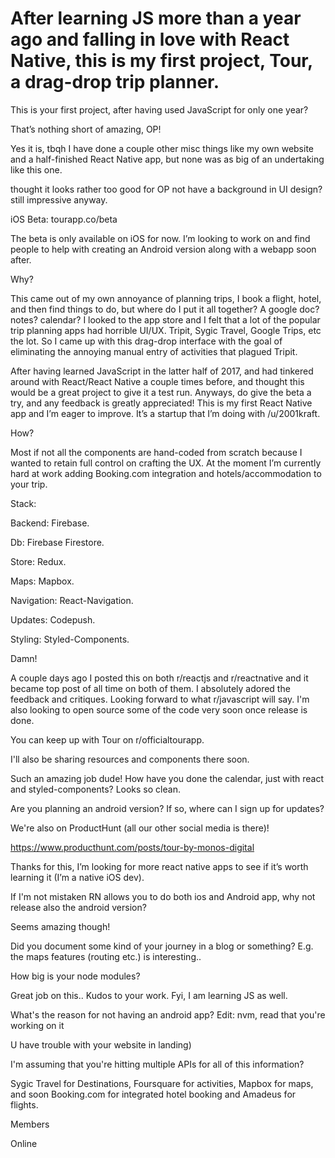 After learning JS more than a year ago and falling in love with React Native, this is my first project, Tour, a drag-drop trip planner.
=======================================================================================================================================

This is your first project, after having used JavaScript for only one year?

That’s nothing short of amazing, OP!

Yes it is, tbqh I have done a couple other misc things like my own website and a half-finished React Native app, but none was as big of an undertaking like this one.

thought it looks rather too good for OP not have a background in UI design? still impressive anyway.

iOS Beta: tourapp.co/beta

The beta is only available on iOS for now. I’m looking to work on and find people to help with creating an Android version along with a webapp soon after.



Why?

This came out of my own annoyance of planning trips, I book a flight, hotel, and then find things to do, but where do I put it all together? A google doc? notes? calendar? I looked to the app store and I felt that a lot of the popular trip planning apps had horrible UI/UX. Tripit, Sygic Travel, Google Trips, etc the lot. So I came up with this drag-drop interface with the goal of eliminating the annoying manual entry of activities that plagued Tripit.

After having learned JavaScript in the latter half of 2017, and had tinkered around with React/React Native a couple times before, and thought this would be a great project to give it a test run. Anyways, do give the beta a try, and any feedback is greatly appreciated! This is my first React Native app and I’m eager to improve. It’s a startup that I’m doing with /u/2001kraft.



How?

Most if not all the components are hand-coded from scratch because I wanted to retain full control on crafting the UX. At the moment I’m currently hard at work adding Booking.com integration and hotels/accommodation to your trip.

Stack:

Backend: Firebase.

Db: Firebase Firestore.

Store: Redux.

Maps: Mapbox.

Navigation: React-Navigation.

Updates: Codepush.

Styling: Styled-Components.



Damn!

A couple days ago I posted this on both r/reactjs and r/reactnative and it became top post of all time on both of them. I absolutely adored the feedback and critiques. Looking forward to what r/javascript will say. I'm also looking to open source some of the code very soon once release is done.



You can keep up with Tour on r/officialtourapp.

I'll also be sharing resources and components there soon.

Such an amazing job dude! How have you done the calendar, just with react and styled-components? Looks so clean.

Are you planning an android version? If so, where can I sign up for updates?

We're also on ProductHunt (all our other social media is there)!

https://www.producthunt.com/posts/tour-by-monos-digital

Thanks for this, I’m looking for more react native apps to see if it’s worth learning it (I’m a native iOS dev).

If I'm not mistaken RN allows you to do both ios and Android app, why not release also the android version?

Seems amazing though!

Did you document some kind of your journey in a blog or something? E.g. the maps features (routing etc.) is interesting..

How big is your node modules?

Great job on this.. Kudos to your work. Fyi, I am learning JS as well.

What's the reason for not having an android app? Edit: nvm, read that you're working on it

U have trouble with your website in landing)

I'm assuming that you're hitting multiple APIs for all of this information?

Sygic Travel for Destinations, Foursquare for activities, Mapbox for maps, and soon Booking.com for integrated hotel booking and Amadeus for flights.

Members

Online